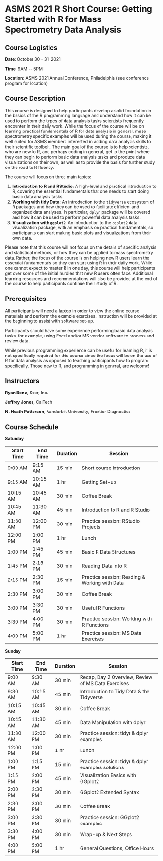 # ASMS 2021 R Short Course: Getting Started with R for Mass Spectrometry Data Analysis

## Course Logistics

**Date**: October 30 - 31, 2021

**Time**: 9AM -- 5PM

**Location**: ASMS 2021 Annual Conference, Philadelphia (see conference program for location)

## Course Description

This course is designed to help participants develop a solid foundation in the basics of the R programming language and understand how it can be used to perform the types of data analysis tasks scientists frequently encounter in their daily work. While the focus of the course will be on learning practical fundamentals of R for data analysis in general, mass spectrometry specific examples will be used during the course, making it well suited for ASMS members interested in adding data analysis skills to their scientific toolbelt. The main goal of the course is to help scientists, who are new to R, and perhaps coding in general, get to the point where they can begin to perform basic data analysis tasks and produce data visualizations on their own, as well as to provide the basis for further study on the road to R fluency.

The course will focus on three main topics:

1. **Introduction to R and RStudio**: A high-level and practical introduction to R, covering the essential fundamentals that one needs to start doing basic data analysis tasks.
2. **Working with tidy Data**: An introduction to the `tidyverse` ecosystem of R packages and how they can be used
to facilitate efficient and organized data analyses.  In particular, `dplyr` package will be covered and how it can be used to perform powerful data analysis tasks. 
3. **Visualization with `ggplot2`**: An introduction to the `ggplot2` data visualization package, with an emphasis on
practical fundamentals, so participants can start making basic plots and visualizations from their own data.

Please note that this course will not focus on the details of specific analysis and statistical methods, or how they can be applied to mass spectrometry data. Rather, the focus of the course is on helping new R users learn the essential fundamentals so they can start using R in their daily work. While one cannot expect to master R in one day, this course will help participants get over some of the initial hurdles that new R users often face. Additional learning resources and recommendations will also be provided at the end of the course to help participants continue their study of R.

## Prerequisites

All participants will need a laptop in order to view the online course materials and perform the example exercises. Instruction will be provided at the beginning to assist with software set-up.

Participants should have some experience performing basic data analysis tasks, for example, using Excel and/or MS vendor software to process and review data.

While previous programming experience can be useful for learning R, it is not specifically required for this course since the focus will be on the use of R for data analysis as opposed to teaching participants how to program specifically. Those new to R, and programming in general, are welcome!

## Instructors

**Ryan Benz**, Seer, Inc.

**Jeffrey Jones**, CalTech

**N. Heath Patterson**, Vanderbilt University, Frontier Diagnostics

## Course Schedule

**Saturday**

| Start Time | End Time | Duration  | Session                                          |
| ---        | ---      | ---       | ---                                              |
| 9:00 AM	 | 9:15 AM	| 15 min	| Short course introduction                        |
| 9:15 AM	 | 10:15 AM	| 1 hr	    | Getting Set-up                                   |
| 10:15 AM 	 | 10:45 AM	| 30 min	| Coffee Break                                     |
| 10:45 AM 	 | 11:30 AM	| 45 min	| Introduction to R and R Studio                   |
| 11:30 AM 	 | 12:00 PM	| 30 min	| Practice session: RStudio Projects               |
| 12:00 PM 	 | 1:00 PM	| 1 hr	    | Lunch                                            |
| 1:00 PM	 | 1:45 PM	| 45 min	| Basic R Data Structures                          |
| 1:45 PM	 | 2:15 PM	| 30 min	| Reading Data into R                              |
| 2:15 PM	 | 2:30 PM	| 15 min	| Practice session: Reading & Working with Data    |
| 2:30 PM	 | 3:00 PM	| 30 min	| Coffee Break                                     |
| 3:00 PM	 | 3:30 PM	| 30 min	| Useful R Functions                               |
| 3:30 PM	 | 4:00 PM	| 30 min	| Practice session: Working with R Functions       |
| 4:00 PM	 | 5:00 PM	| 1 hr	    | Practice session: MS Data Exercises              |


**Sunday**

| Start Time | End Time | Duration | Session                                            |
| ---        | ---      | ---      | ---                                                |
| 9:00 AM	 | 9:30 AM	| 30 min   | Recap, Day 2 Overview, Review of MS Data Exercises  |
| 9:30 AM	 | 10:15 AM	| 45 min   | Introduction to Tidy Data & the Tidyverse          |
| 10:15 AM	 | 10:45 AM	| 30 min   | Coffee Break                                       |
| 10:45 AM	 | 11:30 AM	| 45 min   | Data Manipulation with dplyr                       |
| 11:30 AM	 | 12:00 PM	| 30 min   | Practice session: tidyr & dplyr examples                   |
| 12:00 PM	 | 1:00 PM	| 1 hr	   | Lunch                                              |
| 1:00 PM	 | 1:15 PM	| 15 min   | Practice session: tidyr & dplyr examples solutions         |
| 1:15 PM	 | 2:00 PM	| 45 min   | Visualization Basics with GGplot2                  |
| 2:00 PM	 | 2:30 PM	| 30 min   | GGplot2 Extended Syntax                            |
| 2:30 PM	 | 3:00 PM	| 30 min   | Coffee Break                                       |
| 3:00 PM	 | 3:30 PM	| 30 min   | Practice session: GGplot2 examples                 |
| 3:30 PM	 | 4:00 PM	| 30 min   | Wrap-up & Next Steps                               |
| 4:00 PM	 | 5:00 PM	| 1 hr	   | General Questions, Office Hours                    |

